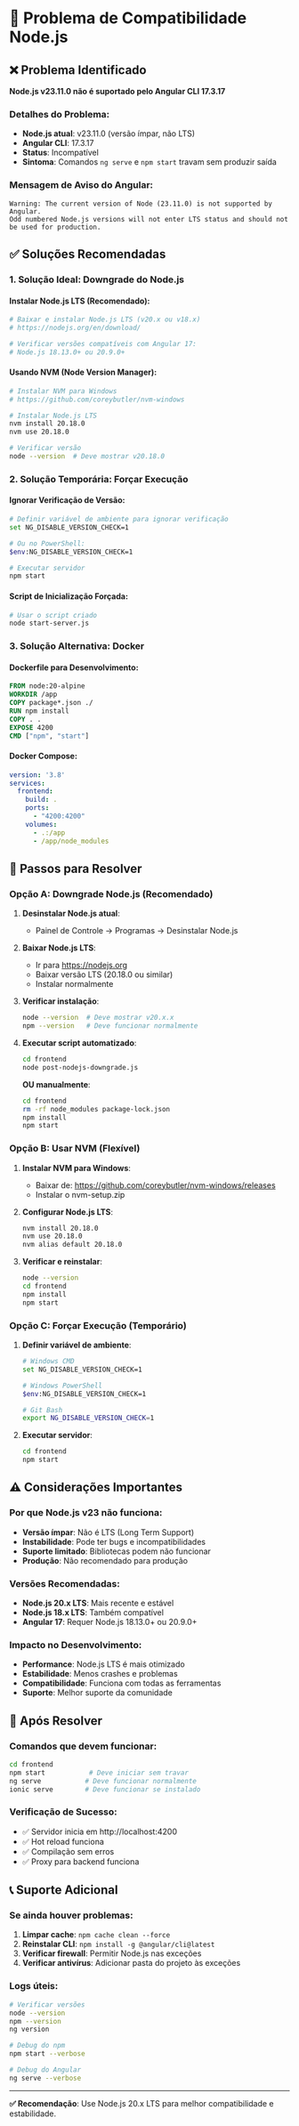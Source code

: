# 🚨 Problema de Compatibilidade Node.js

## ❌ Problema Identificado

**Node.js v23.11.0 não é suportado pelo Angular CLI 17.3.17**

### Detalhes do Problema:
- **Node.js atual**: v23.11.0 (versão ímpar, não LTS)
- **Angular CLI**: 17.3.17
- **Status**: Incompatível
- **Sintoma**: Comandos `ng serve` e `npm start` travam sem produzir saída

### Mensagem de Aviso do Angular:
```
Warning: The current version of Node (23.11.0) is not supported by Angular.
Odd numbered Node.js versions will not enter LTS status and should not be used for production.
```

## ✅ Soluções Recomendadas

### 1. **Solução Ideal: Downgrade do Node.js**

#### Instalar Node.js LTS (Recomendado):
```bash
# Baixar e instalar Node.js LTS (v20.x ou v18.x)
# https://nodejs.org/en/download/

# Verificar versões compatíveis com Angular 17:
# Node.js 18.13.0+ ou 20.9.0+
```

#### Usando NVM (Node Version Manager):
```bash
# Instalar NVM para Windows
# https://github.com/coreybutler/nvm-windows

# Instalar Node.js LTS
nvm install 20.18.0
nvm use 20.18.0

# Verificar versão
node --version  # Deve mostrar v20.18.0
```

### 2. **Solução Temporária: Forçar Execução**

#### Ignorar Verificação de Versão:
```bash
# Definir variável de ambiente para ignorar verificação
set NG_DISABLE_VERSION_CHECK=1

# Ou no PowerShell:
$env:NG_DISABLE_VERSION_CHECK=1

# Executar servidor
npm start
```

#### Script de Inicialização Forçada:
```bash
# Usar o script criado
node start-server.js
```

### 3. **Solução Alternativa: Docker**

#### Dockerfile para Desenvolvimento:
```dockerfile
FROM node:20-alpine
WORKDIR /app
COPY package*.json ./
RUN npm install
COPY . .
EXPOSE 4200
CMD ["npm", "start"]
```

#### Docker Compose:
```yaml
version: '3.8'
services:
  frontend:
    build: .
    ports:
      - "4200:4200"
    volumes:
      - .:/app
      - /app/node_modules
```

## 🔧 Passos para Resolver

### Opção A: Downgrade Node.js (Recomendado)

1. **Desinstalar Node.js atual**:
   - Painel de Controle → Programas → Desinstalar Node.js

2. **Baixar Node.js LTS**:
   - Ir para https://nodejs.org
   - Baixar versão LTS (20.18.0 ou similar)
   - Instalar normalmente

3. **Verificar instalação**:
   ```bash
   node --version  # Deve mostrar v20.x.x
   npm --version   # Deve funcionar normalmente
   ```

4. **Executar script automatizado**:
   ```bash
   cd frontend
   node post-nodejs-downgrade.js
   ```

   **OU manualmente**:
   ```bash
   cd frontend
   rm -rf node_modules package-lock.json
   npm install
   npm start
   ```

### Opção B: Usar NVM (Flexível)

1. **Instalar NVM para Windows**:
   - Baixar de: https://github.com/coreybutler/nvm-windows/releases
   - Instalar o nvm-setup.zip

2. **Configurar Node.js LTS**:
   ```bash
   nvm install 20.18.0
   nvm use 20.18.0
   nvm alias default 20.18.0
   ```

3. **Verificar e reinstalar**:
   ```bash
   node --version
   cd frontend
   npm install
   npm start
   ```

### Opção C: Forçar Execução (Temporário)

1. **Definir variável de ambiente**:
   ```bash
   # Windows CMD
   set NG_DISABLE_VERSION_CHECK=1

   # Windows PowerShell
   $env:NG_DISABLE_VERSION_CHECK=1

   # Git Bash
   export NG_DISABLE_VERSION_CHECK=1
   ```

2. **Executar servidor**:
   ```bash
   cd frontend
   npm start
   ```

## ⚠️ Considerações Importantes

### Por que Node.js v23 não funciona:
- **Versão ímpar**: Não é LTS (Long Term Support)
- **Instabilidade**: Pode ter bugs e incompatibilidades
- **Suporte limitado**: Bibliotecas podem não funcionar
- **Produção**: Não recomendado para produção

### Versões Recomendadas:
- **Node.js 20.x LTS**: Mais recente e estável
- **Node.js 18.x LTS**: Também compatível
- **Angular 17**: Requer Node.js 18.13.0+ ou 20.9.0+

### Impacto no Desenvolvimento:
- **Performance**: Node.js LTS é mais otimizado
- **Estabilidade**: Menos crashes e problemas
- **Compatibilidade**: Funciona com todas as ferramentas
- **Suporte**: Melhor suporte da comunidade

## 🚀 Após Resolver

### Comandos que devem funcionar:
```bash
cd frontend
npm start           # Deve iniciar sem travar
ng serve           # Deve funcionar normalmente
ionic serve        # Deve funcionar se instalado
```

### Verificação de Sucesso:
- ✅ Servidor inicia em http://localhost:4200
- ✅ Hot reload funciona
- ✅ Compilação sem erros
- ✅ Proxy para backend funciona

## 📞 Suporte Adicional

### Se ainda houver problemas:
1. **Limpar cache**: `npm cache clean --force`
2. **Reinstalar CLI**: `npm install -g @angular/cli@latest`
3. **Verificar firewall**: Permitir Node.js nas exceções
4. **Verificar antivírus**: Adicionar pasta do projeto às exceções

### Logs úteis:
```bash
# Verificar versões
node --version
npm --version
ng version

# Debug do npm
npm start --verbose

# Debug do Angular
ng serve --verbose
```

---

**✅ Recomendação**: Use Node.js 20.x LTS para melhor compatibilidade e estabilidade.
